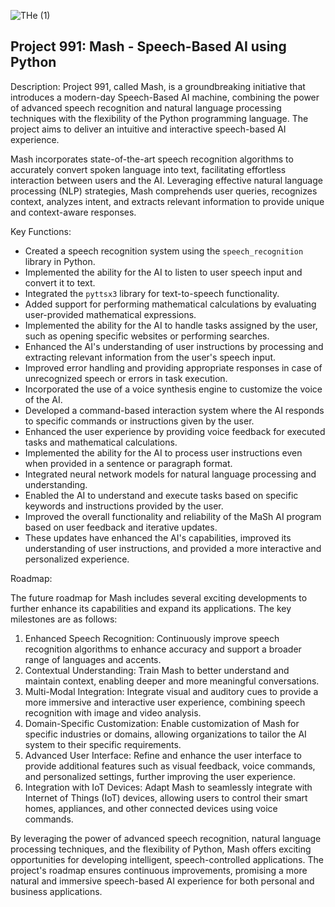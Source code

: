 
![THe (1)](https://github.com/BOSS294/PROJECT-991/assets/72921622/56b52b4c-373b-4e14-8efb-00961b79721e)

## Project 991: Mash - Speech-Based AI using Python

Description:
Project 991, called Mash, is a groundbreaking initiative that introduces a modern-day Speech-Based AI machine, combining the power of advanced speech recognition and natural language processing techniques with the flexibility of the Python programming language. The project aims to deliver an intuitive and interactive speech-based AI experience.

Mash incorporates state-of-the-art speech recognition algorithms to accurately convert spoken language into text, facilitating effortless interaction between users and the AI. Leveraging effective natural language processing (NLP) strategies, Mash comprehends user queries, recognizes context, analyzes intent, and extracts relevant information to provide unique and context-aware responses.

Key Functions:

- Created a speech recognition system using the `speech_recognition` library in Python.
- Implemented the ability for the AI to listen to user speech input and convert it to text.
- Integrated the `pyttsx3` library for text-to-speech functionality.
- Added support for performing mathematical calculations by evaluating user-provided mathematical expressions.
- Implemented the ability for the AI to handle tasks assigned by the user, such as opening specific websites or performing searches.
- Enhanced the AI's understanding of user instructions by processing and extracting relevant information from the user's speech input.
- Improved error handling and providing appropriate responses in case of unrecognized speech or errors in task execution.
- Incorporated the use of a voice synthesis engine to customize the voice of the AI.
- Developed a command-based interaction system where the AI responds to specific commands or instructions given by the user.
- Enhanced the user experience by providing voice feedback for executed tasks and mathematical calculations.
- Implemented the ability for the AI to process user instructions even when provided in a sentence or paragraph format.
- Integrated neural network models for natural language processing and understanding.
- Enabled the AI to understand and execute tasks based on specific keywords and instructions provided by the user.
- Improved the overall functionality and reliability of the MaSh AI program based on user feedback and iterative updates.
- These updates have enhanced the AI's capabilities, improved its understanding of user instructions, and provided a more interactive and personalized experience.

Roadmap:

The future roadmap for Mash includes several exciting developments to further enhance its capabilities and expand its applications. The key milestones are as follows:

1. Enhanced Speech Recognition: Continuously improve speech recognition algorithms to enhance accuracy and support a broader range of languages and accents.
2. Contextual Understanding: Train Mash to better understand and maintain context, enabling deeper and more meaningful conversations.
3. Multi-Modal Integration: Integrate visual and auditory cues to provide a more immersive and interactive user experience, combining speech recognition with image and video analysis.
4. Domain-Specific Customization: Enable customization of Mash for specific industries or domains, allowing organizations to tailor the AI system to their specific requirements.
5. Advanced User Interface: Refine and enhance the user interface to provide additional features such as visual feedback, voice commands, and personalized settings, further improving the user experience.
6. Integration with IoT Devices: Adapt Mash to seamlessly integrate with Internet of Things (IoT) devices, allowing users to control their smart homes, appliances, and other connected devices using voice commands.

By leveraging the power of advanced speech recognition, natural language processing techniques, and the flexibility of Python, Mash offers exciting opportunities for developing intelligent, speech-controlled applications. The project's roadmap ensures continuous improvements, promising a more natural and immersive speech-based AI experience for both personal and business applications.
